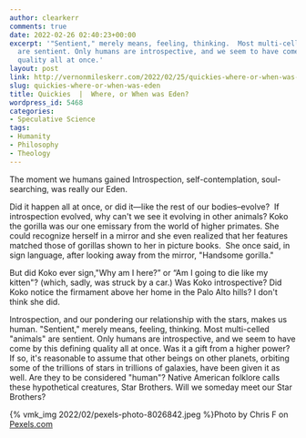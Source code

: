 ```yaml
---
author: clearkerr
comments: true
date: 2022-02-26 02:40:23+00:00
excerpt: '"Sentient," merely means, feeling, thinking.  Most multi-celled "animals"
  are sentient. Only humans are introspective, and we seem to have come by this defining
  quality all at once.'
layout: post
link: http://vernonmileskerr.com/2022/02/25/quickies-where-or-when-was-eden/
slug: quickies-where-or-when-was-eden
title: Quickies  |  Where, or When was Eden?
wordpress_id: 5468
categories:
- Speculative Science
tags:
- Humanity
- Philosophy
- Theology
---
```





The moment we humans gained Introspection, self-contemplation, soul-searching, was really our Eden.







Did it happen all at once, or did it—like the rest of our bodies–evolve?  If introspection evolved, why can't we see it evolving in other animals? Koko the gorilla was our one emissary from the world of higher primates. She could recognize herself in a mirror and she even realized that her features matched those of gorillas shown to her in picture books.  She once said, in sign language, after looking away from the mirror, "Handsome gorilla." 







But did Koko ever sign,"Why am I here?” or “Am I going to die like my kitten"? (which, sadly, was struck by a car.) Was Koko introspective? Did Koko notice the firmament above her home in the Palo Alto hills? I don't think she did.







Introspection, and our pondering our relationship with the stars, makes us human. "Sentient," merely means, feeling, thinking. Most multi-celled "animals" are sentient. Only humans are introspective, and we seem to have come by this defining quality all at once. Was it a gift from a higher power? If so, it's reasonable to assume that other beings on other planets, orbiting some of the trillions of stars in trillions of galaxies, have been given it as well. Are they to be considered "human"? Native American folklore calls these hypothetical creatures, Star Brothers. Will we someday meet our Star Brothers?





{% vmk_img 2022/02/pexels-photo-8026842.jpeg %}Photo by Chris F on [Pexels.com](https://www.pexels.com/photo/gorilla-in-a-cage-8026842/)

